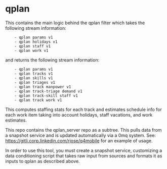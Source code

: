 qplan
=====
This contains the main logic behind the qplan filter which takes the following
stream information:

        - qplan params v1
        - qplan holidays v1
        - qplan staff v1
        - qplan work v1

and returns the following stream information:

        - qplan params v1
        - qplan tracks v1
        - qplan skills v1
        - qplan triages v1
        - qplan track manpower v1
        - qplan track-triage demand v1
        - qplan track-skill staff v1
        - qplan track work v1

This computes staffing stats for each track and estimates schedule info for each
work item taking into account holidays, staff vacations, and work estimates.

This repo contains the qplan_server repo as a subtree. This pulls data from a
snapshot service and is updated automatically via a 0mq system. See:
https://gitli.corp.linkedin.com/rjose/q4mobile for an example of usage.

In order to use this tool, you must create a snapshot service, customizing a
data conditioning script that takes raw input from sources and formats it as
inputs to qplan as described above.
